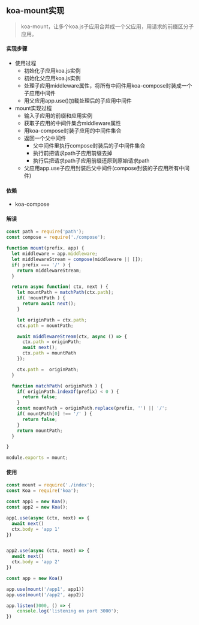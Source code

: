 ## koa-mount实现

> koa-mount，让多个koa.js子应用合并成一个父应用，用请求的前缀区分子应用。

#### 实现步骤

- 使用过程
    - 初始化子应用koa.js实例
    - 初始化父应用koa.js实例
    - 处理子应用middleware属性，将所有中间件用koa-compose封装成一个子应用中间件
    - 用父应用app.use()加载处理后的子应用中间件
- mount实现过程
    - 输入子应用的前缀和应用实例
    - 获取子应用的中间件集合middleware属性
    - 用koa-compose封装子应用的中间件集合
    - 返回一个父中间件
        - 父中间件里执行compose封装后的子中间件集合
        - 执行前把请求path子应用前缀去掉
        - 执行后把请求path子应用前缀还原到原始请求path
    - 父应用app.use子应用封装后父中间件(compose封装的子应用所有中间件)

#### 依赖

- koa-compose

#### 解读

```js
const path = require('path');
const compose = require('./compose');

function mount(prefix, app) {
  let middleware = app.middleware;
  let middlewareStream = compose(middleware || []);
  if( prefix === '/' ) {
    return middlewareStream;
  }

  return async function( ctx, next ) {
    let mountPath = matchPath(ctx.path); 
    if( !mountPath ) {
      return await next();
    }

    let originPath = ctx.path;
    ctx.path = mountPath;

    await middlewareStream(ctx, async () => {
      ctx.path = originPath;
      await next();
      ctx.path = mountPath
    });

    ctx.path =  originPath;
  }

  function matchPath( originPath ) {
    if( originPath.indexOf(prefix) < 0 ) {
      return false;
    }
    const mountPath = originPath.replace(prefix, '') || '/';
    if( mountPath[0] !== '/' ) {
      return false;
    }
    return mountPath;
  }

}

module.exports = mount;
```


#### 使用

```js
const mount = require('./index');
const Koa = require('koa');

const app1 = new Koa();
const app2 = new Koa();

app1.use(async (ctx, next) => {
  await next()
  ctx.body = 'app 1'
})


app2.use(async (ctx, next) => {
  await next()
  ctx.body = 'app 2'
})

const app = new Koa()

app.use(mount('/app1', app1))
app.use(mount('/app2', app2))

app.listen(3000, () => {
    console.log('listening on port 3000');
})
```